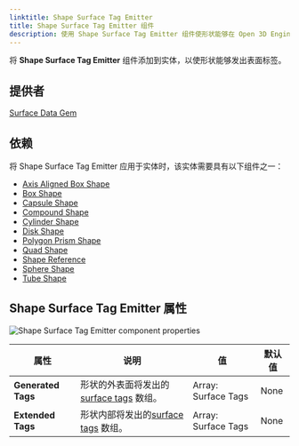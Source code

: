 ```yaml
---
linktitle: Shape Surface Tag Emitter
title: Shape Surface Tag Emitter 组件
description: 使用 Shape Surface Tag Emitter 组件使形状能够在 Open 3D Engine （O3DE） 关卡中发出表面标记。
---
```


将 **Shape Surface Tag Emitter** 组件添加到实体，以使形状能够发出表面标签。

## 提供者

[Surface Data Gem](/docs/user-guide/gems/reference/environment/surface-data)

## 依赖

将 Shape Surface Tag Emitter 应用于实体时，该实体需要具有以下组件之一：

- [Axis Aligned Box Shape](../shape/axis-aligned-box-shape)
- [Box Shape](../shape/box-shape)
- [Capsule Shape](../shape/capsule-shape)
- [Compound Shape](../shape/compound-shape)
- [Cylinder Shape](../shape/cylinder-shape)
- [Disk Shape](../shape/disk-shape)
- [Polygon Prism Shape](../shape/polygon-prism-shape)
- [Quad Shape](../shape/quad-shape)
- [Shape Reference](../shape/shape-reference)
- [Sphere Shape](../shape/sphere-shape)
- [Tube Shape](../shape/tube-shape)

## Shape Surface Tag Emitter 属性

![Shape Surface Tag Emitter component properties](/images/user-guide/components/reference/surface-data/shape-surface-tag-emitter-component.png)

| 属性 | 说明 | 值 | 默认值 |
|-|-|-|-|
| **Generated Tags** | 形状的外表面将发出的[surface tags](/docs/user-guide/gems/reference/environment/surface-data) 数组。 | Array: Surface Tags | None |
| **Extended Tags** | 形状内部将发出的[surface tags](/docs/user-guide/gems/reference/environment/surface-data) 数组。 | Array: Surface Tags | None |
